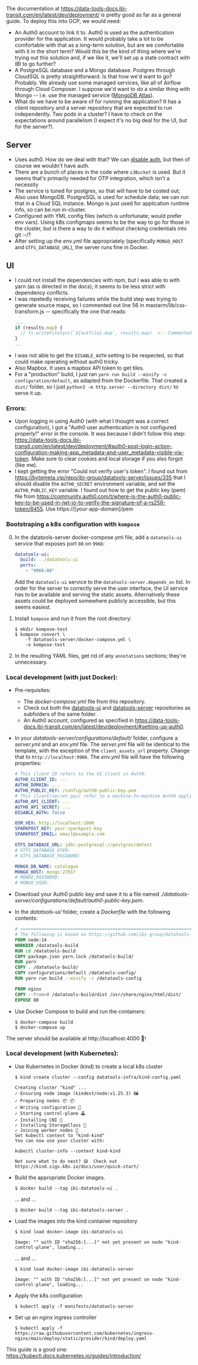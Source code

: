 The documentation at https://data-tools-docs.ibi-transit.com/en/latest/dev/deployment/ is pretty good as far as a general guide. To deploy this into GCP, we would need:

* An Auth0 account to link it to. Auth0 is used as the authentication provider for the application. It would probably take a lot to be comfortable with that as a long-term solution, but are we comfortable with it in the short term? Would this be the kind of thing where we're trying out this solution and, if we like it, we'll set up a state contract with IBI to go further?
* A PostgreSQL database and a Mongo database. Postgres through CloudSQL is pretty straightforward. Is that how we'd want to go? Probably. We already use some managed services, like all of Airflow through Cloud Composer. I suppose we'd want to do a similar thing with Mongo -- i.e. use the managed service ([MongoDB Atlas](https://cloud.google.com/mongodb)).
* What do we have to be aware of for running the application? It has a client repository and a server repository that are expected to run independently. Two pods in a cluster? I have to check on the expectations around parallelism (I expect it's no big deal for the UI, but for the server?).

## Server
* Uses auth0. How do we deal with that? We can [disable auth](https://data-tools-docs.ibi-transit.com/en/latest/dev/deployment/#setting-up-auth0), but then of course we wouldn't have auth.
* There are a bunch of places in the code where `s3Bucket` is used. But it seems that's primarily needed for OTP integration, which isn't a necessity
* The service is tuned for postgres, so that will have to be costed out; Also uses MongoDB. PostgreSQL is used for schedule data; we can run that in a Cloud SQL instance. Mongo is just used for application runtime info, so can be run in-cluster.
* Configured with YML config files (which is unfortunate; would prefer env vars). Using k8s configmaps seems to be the way to go for those in the cluster, but is there a way to do it without checking credentials into git :-/?
* After setting up the env.yml file appropriately (specifically `MONGO_HOST` and `GTFS_DATABASE_URL`), the server runs fine in Docker.

## UI
* I could not install the dependencies with npm, but I was able to with yarn (as is directed in the docs); it seems to be less strict with dependency conflicts.
* I was repetedly receiving failures while the build step was trying to generate source maps, so I commented out line 56 in mastarm/lib/css-transform.js -- specifically the one that reads:
  ```js
  ...
  if (results.map) {
    // fs.writeFileSync(`${outfile}.map`, results.map)  <-- Commented this line.
  }
  ...
  ```
* I was not able to get the `DISABLE_AUTH` setting to be respected, so that could make operating without auth0 tricky.
* Also Mapbox. It uses a mapbox API token to get tiles.
* For a "production" build, I just ran `yarn run build --minify -c configuration/default`, as adapted from  the Dockerfile. That created a `dist/` folder, so I just `python3 -m http.server --directory dist/` to serve it up.

### Errors:
* Upon logging in using Auth0 (with what I thought was a correct configuration), I got a "Auth0 user authentication is not configured properly!" error in the console. It was because I didn't follow this step: https://data-tools-docs.ibi-transit.com/en/latest/dev/deployment/#auth0-post-login-action-configuration-making-app_metadata-and-user_metadata-visible-via-token. Make sure to clear cookies and local storage if you also forgot (like me).
* I kept getting the error "Could not verify user's token". I found out from https://bytemeta.vip/repo/ibi-group/datatools-server/issues/335 that I should disable the `AUTH0_SECRET` environment variable, and set the `AUTH0_PUBLIC_KEY` variable. I found out how to get the public key (pem) file from https://community.auth0.com/t/where-is-the-auth0-public-key-to-be-used-in-jwt-io-to-verify-the-signature-of-a-rs256-token/8455. Use https://[your-app-domain]/pem

### Bootstraping a k8s configuration with `kompose`

0.  In the datatools-server docker-compose.yml file, add a `datatools-ui` service that exposes port `80` on `9966`:
    ```yml
    datatools-ui:
      build: ../datatools-ui
      ports:
        - "9966:80"
    ```
    Add the `datatools-ui` service to the `datatools-server.depends_on` list. In order for the server to correctly serve the user interface, the UI service has to be available and serving the static assets. Alternatively these assets could be deployed somewhere publicly accessible, but this seems easiest.

1. Install `kompose` and run it from the root directory:
    ```console
    $ mkdir kompose-test
    $ kompose convert \
        -f datatools-server/docker-compose.yml \
        -o kompose-test
    ```

2.  In the resulting YAML files, get rid of any `annotations` sections; they're unnecessary.

### Local development (with just Docker):

* Pre-requisites:
  * The _docker-compose.yml_ file from this repository.
  * Check out both the [datatools-ui](https://github.com/ibi-group/datatools-ui) and [datatools-server](https://github.com/ibi-group/datatools-server) repositories as subfolders of the same folder.
  * An Auth0 account, configured as specified in https://data-tools-docs.ibi-transit.com/en/latest/dev/deployment/#setting-up-auth0.

* In your _datatools-server/configurations/default/_ folder, configure a _server.yml_ and an _env.yml_ file. The _server.yml_ file will be identical to the template, with the exception of the `client_assets_url` property. Change that to `http://localhost:9966`. The _env.yml_ file will have the following properties:
  ```yml
  # This client ID refers to the UI client in Auth0.
  AUTH0_CLIENT_ID: ...
  AUTH0_DOMAIN: ...
  AUTH0_PUBLIC_KEY: /config/auth0-public-key.pem
  # This client/secret pair refer to a machine-to-machine Auth0 application used to access the Management API.
  AUTH0_API_CLIENT: ...
  AUTH0_API_SECRET: ...
  DISABLE_AUTH: false

  OSM_VEX: http://localhost:1000
  SPARKPOST_KEY: your-sparkpost-key
  SPARKPOST_EMAIL: email@example.com

  GTFS_DATABASE_URL: jdbc:postgresql://postgres/dmtest
  # GTFS_DATABASE_USER:
  # GTFS_DATABASE_PASSWORD:

  MONGO_DB_NAME: catalogue
  MONGO_HOST: mongo:27017
  # MONGO_PASSWORD:
  # MONGO_USER:
  ```

* Download your Auth0 public key and save it to a file named _./datatools-server/configurations/default/auth0-public-key.pem_.

* In the _datatools-ui/_ folder, create a _Dockerfile_ with the following contents:
  
  ```dockerfile
  # =================================================================================================
  # The following is based on https://github.com/ibi-group/datatools-ui/issues/831#issuecomment-1212006536
  FROM node:14
  WORKDIR /datatools-build
  RUN cd /datatools-build
  COPY package.json yarn.lock /datatools-build/
  RUN yarn
  COPY . /datatools-build/
  COPY configurations/default /datatools-config/
  RUN yarn run build --minify -c /datatools-config

  FROM nginx
  COPY --from=0 /datatools-build/dist /usr/share/nginx/html/dist/
  EXPOSE 80
  ```

* Use Docker Compose to build and run the containers:

  ```console
  $ docker-compose build
  $ docker-compose up
  ```

The server should be available at http://localhost:4000 🙌!

### Local development (with Kubernetes):

* Use Kubernetes in Docker (kind) to create a local k8s cluster

  ```console
  $ kind create cluster --config datatools-infra/kind-config.yaml

  Creating cluster "kind" ...
  ✓ Ensuring node image (kindest/node:v1.25.3) 🖼
  ✓ Preparing nodes 📦 📦  
  ✓ Writing configuration 📜 
  ✓ Starting control-plane 🕹️ 
  ✓ Installing CNI 🔌 
  ✓ Installing StorageClass 💾 
  ✓ Joining worker nodes 🚜 
  Set kubectl context to "kind-kind"
  You can now use your cluster with:

  kubectl cluster-info --context kind-kind

  Not sure what to do next? 😅  Check out https://kind.sigs.k8s.io/docs/user/quick-start/
  ```

* Build the appropriate Docker images.

  ```console
  $ docker build --tag ibi-datatools-ui .
  ```

  ... and ...

  ```console
  $ docker build --tag ibi-datatools-server .
  ```

* Load the images into the kind container repository

  ```console
  $ kind load docker-image ibi-datatools-ui

  Image: "" with ID "sha256:[...]" not yet present on node "kind-control-plane", loading...
  ```

  ... and ...

  ```console
  $ kind load docker-image ibi-datatools-server

  Image: "" with ID "sha256:[...]" not yet present on node "kind-control-plane", loading...
  ```

* Apply the k8s configuration

  ```console
  $ kubectl apply -f manifests/datatools-server
  ```

* Set up an nginx ingress controller

  ```console
  $ kubectl apply -f https://raw.githubusercontent.com/kubernetes/ingress-nginx/main/deploy/static/provider/kind/deploy.yaml
  ```

This guide is a good one: https://kubectl.docs.kubernetes.io/guides/introduction/

